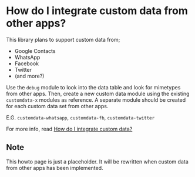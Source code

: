 # How do I integrate custom data from other apps?

This library plans to support custom data from;

- Google Contacts
- WhatsApp 
- Facebook
- Twitter
- (and more?)

Use the `debug` module to look into the data table and look for mimetypes from other apps. Then, 
create a new custom data module using the existing `customdata-x` modules as reference. A separate 
module should be created for each custom data set from other apps. 

E.G. `customdata-whatsapp`, `customdata-fb`, `customdata-twitter`

For more info, read [How do I integrate custom data?](/contacts-android/howto/howto-integrate-custom-data.html)

## Note

This howto page is just a placeholder. It will be rewritten when custom data from other apps has
been implemented.
